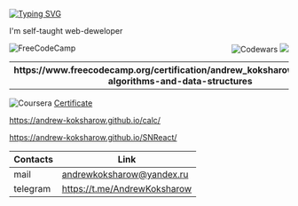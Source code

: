 <a href="https://git.io/typing-svg"><img src="https://readme-typing-svg.herokuapp.com?font=Source+Sans+Pro&size=25&duration=4000&pause=500&color=0075F7&center=true&vCenter=true&width=1000&lines=Hello.+I'm+Andrew" alt="Typing SVG" /></a>

I'm self-taught web-deweloper <div style='float:right'>![Codewars](https://img.shields.io/badge/Codewars-B1361E?style=for-the-badge&logo=codewars&logoColor=grey)
<img src='https://www.codewars.com/users/Andrew-Koksharow/badges/small'/></div>


![FreeCodeCamp](https://img.shields.io/badge/Freecodecamp-%23123.svg?&style=for-the-badge&logo=freecodecamp&logoColor=blue)
 <table>
  
<th>https://www.freecodecamp.org/certification/andrew_koksharow/javascript-algorithms-and-data-structures</th>
<th>https://freecodecamp.org/certification/andrew_koksharow/responsive-web-design</th>

</tr>
</table> 



![Coursera](https://img.shields.io/badge/Coursera-%230056D2.svg?style=for-the-badge&logo=Coursera&logoColor=white)
<a href='coursera.org/verify/HGPXJCR5JERH'>Certificate</a>


<!--  <table>
  
<tr>
  <td></td>  
</tr>



</table>  -->

https://andrew-koksharow.github.io/calc/

https://andrew-koksharow.github.io/SNReact/


| Contacts | Link |
|----------|------|
|mail      |andrewkoksharow@yandex.ru|
|telegram|https://t.me/AndrewKoksharow|


